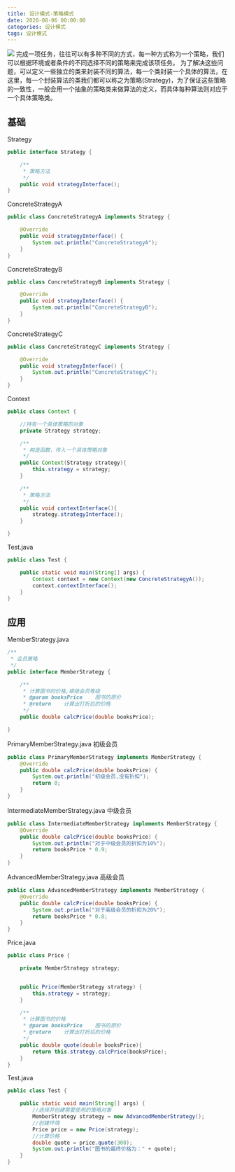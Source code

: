 ```yaml
---
title: 设计模式-策略模式
date: 2020-08-06 00:00:00
categories: 设计模式
tags: 设计模式
---
```

![](https://cdn.jsdelivr.net/gh/YangAnLin/images/copy_20201213153940.jpeg)
完成一项任务，往往可以有多种不同的方式，每一种方式称为一个策略，我们可以根据环境或者条件的不同选择不同的策略来完成该项任务。
为了解决这些问题，可以定义一些独立的类来封装不同的算法，每一个类封装一个具体的算法，在这里，每一个封装算法的类我们都可以称之为策略(Strategy)，为了保证这些策略的一致性，一般会用一个抽象的策略类来做算法的定义，而具体每种算法则对应于一个具体策略类。
<!-- more --> 

## 基础

Strategy

```java
public interface Strategy {

    /**
     * 策略方法
     */
    public void strategyInterface();
}

```

ConcreteStrategyA

```java
public class ConcreteStrategyA implements Strategy {

    @Override
    public void strategyInterface() {
        System.out.println("ConcreteStrategyA");
    }
}
```

ConcreteStrategyB

```java
public class ConcreteStrategyB implements Strategy {

    @Override
    public void strategyInterface() {
        System.out.println("ConcreteStrategyB");
    }
}
```

ConcreteStrategyC

```java
public class ConcreteStrategyC implements Strategy {

    @Override
    public void strategyInterface() {
        System.out.println("ConcreteStrategyC");
    }
}
```

Context

```java
public class Context {

    //持有一个具体策略的对象
    private Strategy strategy;

    /**
     * 构造函数，传入一个具体策略对象
     */
    public Context(Strategy strategy){
        this.strategy = strategy;
    }

    /**
     * 策略方法
     */
    public void contextInterface(){
        strategy.strategyInterface();
    }

}
```

Test.java

```java
public class Test {

    public static void main(String[] args) {
        Context context = new Context(new ConcreteStrategyA());
        context.contextInterface();
    }
}
```

## 应用

MemberStrategy.java

```java
/**
 * 会员策略
 */
public interface MemberStrategy {

    /**
     * 计算图书的价格,根绝会员等级
     * @param booksPrice    图书的原价
     * @return    计算出打折后的价格
     */
    public double calcPrice(double booksPrice);

}
```



PrimaryMemberStrategy.java 初级会员

```java
public class PrimaryMemberStrategy implements MemberStrategy {
    @Override
    public double calcPrice(double booksPrice) {
        System.out.println("初级会员,没有折扣");
        return 0;
    }
}
```

IntermediateMemberStrategy.java 中级会员

```java
public class IntermediateMemberStrategy implements MemberStrategy {
    @Override
    public double calcPrice(double booksPrice) {
        System.out.println("对于中级会员的折扣为10%");
        return booksPrice * 0.9;
    }
}
```

AdvancedMemberStrategy.java 高级会员

```java
public class AdvancedMemberStrategy implements MemberStrategy {
    @Override
    public double calcPrice(double booksPrice) {
        System.out.println("对于高级会员的折扣为20%");
        return booksPrice * 0.8;
    }
}
```

Price.java

```java
public class Price {

    private MemberStrategy strategy;


    public Price(MemberStrategy strategy) {
        this.strategy = strategy;
    }

    /**
     * 计算图书的价格
     * @param booksPrice    图书的原价
     * @return    计算出打折后的价格
     */
    public double quote(double booksPrice){
        return this.strategy.calcPrice(booksPrice);
    }
}
```

Test.java

```java
public class Test {

    public static void main(String[] args) {
        //选择并创建需要使用的策略对象
        MemberStrategy strategy = new AdvancedMemberStrategy();
        //创建环境
        Price price = new Price(strategy);
        //计算价格
        double quote = price.quote(300);
        System.out.println("图书的最终价格为：" + quote);
    }
}

```